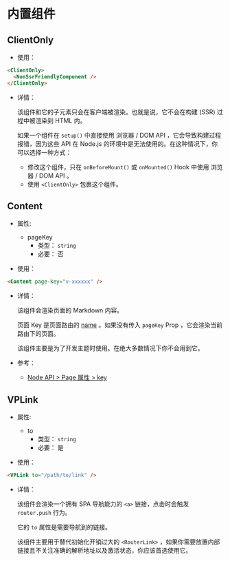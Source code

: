 # 内置组件

<NpmBadge package="@vuepress/client" />

## ClientOnly

- 使用：

```md
<ClientOnly>
  <NonSsrFriendlyComponent />
</ClientOnly>
```

- 详情：

  该组件和它的子元素只会在客户端被渲染。也就是说，它不会在构建 (SSR) 过程中被渲染到 HTML 内。

  如果一个组件在 `setup()` 中直接使用 浏览器 / DOM API ，它会导致构建过程报错，因为这些 API 在 Node.js 的环境中是无法使用的。在这种情况下，你可以选择一种方式：

  - 修改这个组件，只在 `onBeforeMount()` 或 `onMounted()` Hook 中使用 浏览器 / DOM API 。
  - 使用 `<ClientOnly>` 包裹这个组件。

## Content

- 属性:
  - pageKey
    - 类型： `string`
    - 必要： 否

- 使用：

```md
<Content page-key="v-xxxxxx" />
```

- 详情：

  该组件会渲染页面的 Markdown 内容。

  页面 Key 是页面路由的 [name](https://router.vuejs.org/zh/api/#name-2) 。如果没有传入 `pageKey` Prop ，它会渲染当前路由下的页面。

  该组件主要是为了开发主题时使用。在绝大多数情况下你不会用到它。

- 参考：
  - [Node API > Page 属性 > key](./node-api.md#key)

## VPLink

- 属性:
  - to
    - 类型： `string`
    - 必要： 是

- 使用：

```md
<VPLink to="/path/to/link" />
```

- 详情：

  该组件会渲染一个拥有 SPA 导航能力的 `<a>` 链接，点击时会触发 `router.push` 行为。

  它的 `to` 属性是需要导航到的链接。

  该组件主要用于替代初始化开销过大的 `<RouterLink>` ，如果你需要放置内部链接且不关注准确的解析地址以及激活状态，你应该首选使用它。

